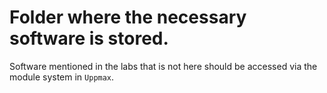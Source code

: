 # Folder where the necessary software is stored.

Software mentioned in the labs that is not here should be accessed via the module system in `Uppmax`.

